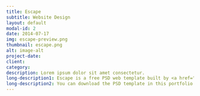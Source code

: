 ```yaml
---
title: Escape
subtitle: Website Design
layout: default
modal-id: 2
date: 2014-07-17
img: escape-preview.png
thumbnail: escape.png
alt: image-alt
project-date:
client:
category:
description: Lorem ipsum dolor sit amet consectetur.
long-description1: Escape is a free PSD web template built by <a href="https://www.behance.net/MathavanJaya">Mathavan Jaya</a>. Escape is a one page web template that was designed with agencies in mind. This template is ideal for those looking for a simple one page solution to describe your business and offer your services.
long-description2: You can download the PSD template in this portfolio sample item at <a href="http://freebiesxpress.com/gallery/escape-one-page-psd-web-template/">FreebiesXpress.com</a>.
---
```

